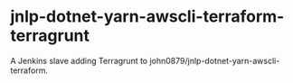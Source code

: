 # jnlp-dotnet-yarn-awscli-terraform-terragrunt
A Jenkins slave adding Terragrunt to john0879/jnlp-dotnet-yarn-awscli-terraform.